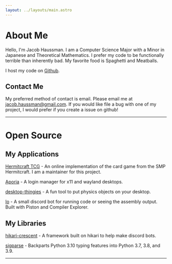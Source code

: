 ```yaml
---
layout: ../layouts/main.astro
---
```


# About Me
Hello, I'm Jacob Haussman. I am a Computer Science Major with a Minor in Japanese and Theoretical Mathematics.
I prefer my code to be functionally terrible than inherently bad. My favorite food is Spaghetti and Meatballs.

I host my code on [Github](https://github.com/zunda-arrow).

## Contact Me
My preferred method of contact is email. Please email me at [jacob.haussman@gmail.com](mailto:jacob.haussman@gmail.com).
If you would like file a bug with one of my project, I would prefer if you create a issue on github!

<hr>

# Open Source

## My Applications
[Hermitcraft TCG](https://github.com/hc-tcg/hc-tcg) - An online implementation of the card game from the SMP Hermitcraft. I am
a maintainer for this project.

[Aporia](https://github.com/zunda-arrow/aporia) - A login manager for x11 and wayland desktops.

[desktop-thingies](https://github.com/zunda-arrow/desktop-thingies) - A fun tool to put physics objects on your desktop.

[Io](https://github.com/zunda-arrow/io) - A small discord bot for running code or seeing the assembly output. Built with Piston and Compiler Explorer.

## My Libraries
[hikari-crescent](https://github.com/hikari-crescent/hikari-crescent) - A framework built on hikari to help make discord bots.

[sigparse](https://github.com/zunda-arrow/sigparse) - Backparts Python 3.10 typing features into Python 3.7, 3.8, and 3.9.

<hr>

<!---
## My Blog Posts
[Launching the Aporia Login Manager](/blog/aporia)
-->
